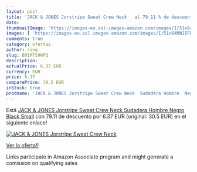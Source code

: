 ```yaml
---
layout: post
title: 'JACK & JONES Jorstripe Sweat Crew Neck   al 79.11 % de descuento'
date: 
thumbnailImage: 'https://images-eu.ssl-images-amazon.com/images/I/51x64MNJIFL._SL200_.jpg'
images: [ 'https://images-eu.ssl-images-amazon.com/images/I/51x64MNJIFL._SL200_.jpg' ]
comments: true
category: ofertas
author: ring
slug: B01MTS9HPQ
description:
actualPrice: 6.37 EUR
currency: EUR
price: 6.37
comparePrice: 30.5 EUR
inStock: true
prodname: 'JACK & JONES Jorstripe Sweat Crew Neck  Sudadera Hombre  Negro  Black   Small'
---
```


Está [JACK & JONES Jorstripe Sweat Crew Neck  Sudadera Hombre  Negro  Black   Small](https://www.amazon.es/dp/B01MTS9HPQ/?tag=tolees-21) con 79.11 de descuento por 6.37 EUR (original: 30.5 EUR) en el siguiente enlace!

[![JACK & JONES Jorstripe Sweat Crew Neck  ](https://images-eu.ssl-images-amazon.com/images/I/51x64MNJIFL._SL200_.jpg)](https://www.amazon.es/dp/B01MTS9HPQ/?tag=tolees-21)

[Ver la oferta!!](https://www.amazon.es/dp/B01MTS9HPQ/?tag=tolees-21)

Links participate in Amazon Associate program and might generate a comission on qualifying sales



